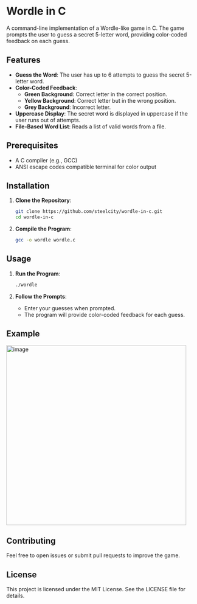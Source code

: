 # Wordle in C
A command-line implementation of a Wordle-like game in C. The game prompts the user to guess a secret 5-letter word, providing color-coded feedback on each guess.

## Features

- **Guess the Word**: The user has up to 6 attempts to guess the secret 5-letter word.
- **Color-Coded Feedback**:
  - **Green Background**: Correct letter in the correct position.
  - **Yellow Background**: Correct letter but in the wrong position.
  - **Grey Background**: Incorrect letter.
- **Uppercase Display**: The secret word is displayed in uppercase if the user runs out of attempts.
- **File-Based Word List**: Reads a list of valid words from a file.

## Prerequisites

- A C compiler (e.g., GCC)
- ANSI escape codes compatible terminal for color output

## Installation

1. **Clone the Repository**:
    ```sh
    git clone https://github.com/steelcity/wordle-in-c.git
    cd wordle-in-c
    ```

2. **Compile the Program**:
    ```sh
    gcc -o wordle wordle.c
    ```

## Usage

1. **Run the Program**:
    ```sh
    ./wordle
    ```

2. **Follow the Prompts**:
   - Enter your guesses when prompted.
   - The program will provide color-coded feedback for each guess.

## Example

<img width="473" alt="image" src="https://github.com/user-attachments/assets/e5508f1a-d7b4-45b8-b151-28c2e5731ee4">


## Contributing
Feel free to open issues or submit pull requests to improve the game.

## License
This project is licensed under the MIT License. See the LICENSE file for details.

